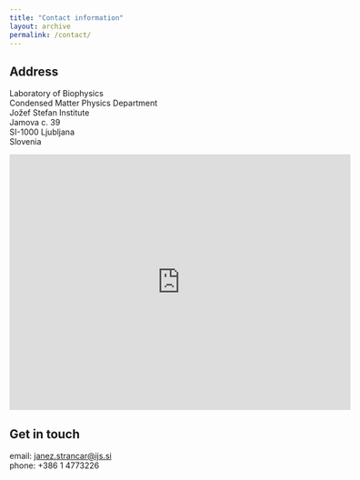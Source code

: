 ```yaml
---
title: "Contact information"
layout: archive
permalink: /contact/
---
```


Address
-------

Laboratory of Biophysics  
Condensed Matter Physics Department  
Jožef Stefan Institute  
Jamova c. 39  
SI-1000 Ljubljana  
Slovenia  

<iframe src="https://www.google.com/maps/embed?pb=!1m18!1m12!1m3!1d2769.414026902212!2d14.485444716159382!3d46.04283937911208!2m3!1f0!2f0!3f0!3m2!1i1024!2i768!4f13.1!3m3!1m2!1s0x47652d439482558f%3A0x152df4dbc6389e0c!2sJamova%20cesta%2039%2C%201000%20Ljubljana!5e0!3m2!1sen!2ssi!4v1626447304497!5m2!1sen!2ssi" width="600" height="450" style="border:0;" allowfullscreen="" loading="lazy"></iframe>


Get in touch
------------

email: [janez.strancar@ijs.si](mailto:janez.strancar@ijs.si)  
phone: +386 1 4773226
